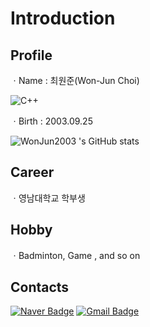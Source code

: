 # Introduction

## Profile
ㆍName : 최원준(Won-Jun Choi)

![C++](https://img.shields.io/badge/C++-000080.svg?&style=for-the-badge&logo=C++&logoColor=00FFFF)

ㆍBirth : 2003.09.25

![WonJun2003 's GitHub stats](https://github-readme-stats.vercel.app/api?username=WonJun2003&show_icons=true&theme=tokyonight)

## Career
ㆍ영남대학교 학부생

## Hobby
ㆍBadminton, Game , and so on

## Contacts
[![Naver Badge](https://img.shields.io/badge/Naver-03C75A?style=flat-square&logo=Naver&logoColor=white&link=mailto:cwjun0925@naver.com)](mailto:cwjun0925@naver.com)
[![Gmail Badge](https://img.shields.io/badge/Gmail-d14836?style=flat-square&logo=Gmail&logoColor=white&link=mailto:cwjun0925@gmail.com)](mailto:cwjun0925@gmail.com)
